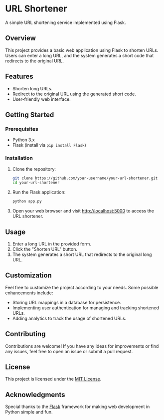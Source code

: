 # URL Shortener

A simple URL shortening service implemented using Flask.

## Overview

This project provides a basic web application using Flask to shorten URLs. Users can enter a long URL, and the system generates a short code that redirects to the original URL.

## Features

- Shorten long URLs.
- Redirect to the original URL using the generated short code.
- User-friendly web interface.

## Getting Started

### Prerequisites

- Python 3.x
- Flask (install via `pip install Flask`)

### Installation

1. Clone the repository:

    ```bash
    git clone https://github.com/your-username/your-url-shortener.git
    cd your-url-shortener
    ```

2. Run the Flask application:

    ```bash
    python app.py
    ```

3. Open your web browser and visit [http://localhost:5000](http://localhost:5000) to access the URL shortener.

## Usage

1. Enter a long URL in the provided form.
2. Click the "Shorten URL" button.
3. The system generates a short URL that redirects to the original long URL.

## Customization

Feel free to customize the project according to your needs. Some possible enhancements include:

- Storing URL mappings in a database for persistence.
- Implementing user authentication for managing and tracking shortened URLs.
- Adding analytics to track the usage of shortened URLs.

## Contributing

Contributions are welcome! If you have any ideas for improvements or find any issues, feel free to open an issue or submit a pull request.

## License

This project is licensed under the [MIT License](LICENSE).

## Acknowledgments

Special thanks to the [Flask](https://flask.palletsprojects.com/) framework for making web development in Python simple and fun.

